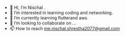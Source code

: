 - 👋 Hi, I’m Nischal .
- 👀 I’m interested in learning coding and networking.
- 🌱 I’m currently learning flutterand aws.
- 💞️ I’m looking to collaborate on ...
- 📫 How to reach me.nischal.shrestha2077@gmail.com

<!---
Nischal-pc/Nischal-pc is a ✨ special ✨ repository because its `README.md` (this file) appears on your GitHub profile.
You can click the Preview link to take a look at your changes.
--->
